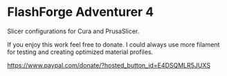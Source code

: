 # FlashForge Adventurer 4
Slicer configurations for Cura and PrusaSlicer.

If you enjoy this work feel free to donate.  I could always use more filament for testing and creating optimized material profiles.

https://www.paypal.com/donate/?hosted_button_id=E4DSQMLR5JUXS
